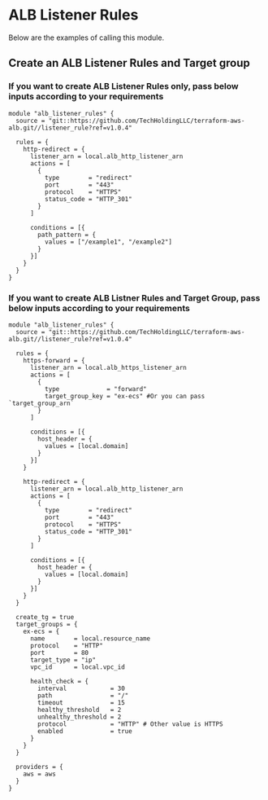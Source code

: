 # ALB Listener Rules
Below are the examples of calling this module.

## Create an ALB Listener Rules and Target group
### If you want to create ALB Listener Rules only, pass below inputs according to your requirements
```
module "alb_listener_rules" {
  source = "git::https://github.com/TechHoldingLLC/terraform-aws-alb.git//listener_rule?ref=v1.0.4"

  rules = {
    http-redirect = {
      listener_arn = local.alb_http_listener_arn
      actions = [
        {
          type        = "redirect"
          port        = "443"
          protocol    = "HTTPS"
          status_code = "HTTP_301"
        }
      ]

      conditions = [{
        path_pattern = {
          values = ["/example1", "/example2"]
        }
      }]
    }
  }
}
```

### If you want to create ALB Listner Rules and Target Group, pass below inputs according to your requirements
```
module "alb_listener_rules" {
  source = "git::https://github.com/TechHoldingLLC/terraform-aws-alb.git//listener_rule?ref=v1.0.4"

  rules = {
    https-forward = {
      listener_arn = local.alb_https_listener_arn
      actions = [
        {
          type             = "forward"
          target_group_key = "ex-ecs" #Or you can pass `target_group_arn`
        }
      ]

      conditions = [{
        host_header = {
          values = [local.domain]
        }
      }]
    }

    http-redirect = {
      listener_arn = local.alb_http_listener_arn
      actions = [
        {
          type        = "redirect"
          port        = "443"
          protocol    = "HTTPS"
          status_code = "HTTP_301"
        }
      ]

      conditions = [{
        host_header = {
          values = [local.domain]
        }
      }]
    }
  }

  create_tg = true
  target_groups = {
    ex-ecs = {
      name        = local.resource_name
      protocol    = "HTTP"
      port        = 80
      target_type = "ip"
      vpc_id      = local.vpc_id

      health_check = {
        interval            = 30
        path                = "/"
        timeout             = 15
        healthy_threshold   = 2
        unhealthy_threshold = 2
        protocol            = "HTTP" # Other value is HTTPS
        enabled             = true
      }
    }
  }

  providers = {
    aws = aws
  }
}